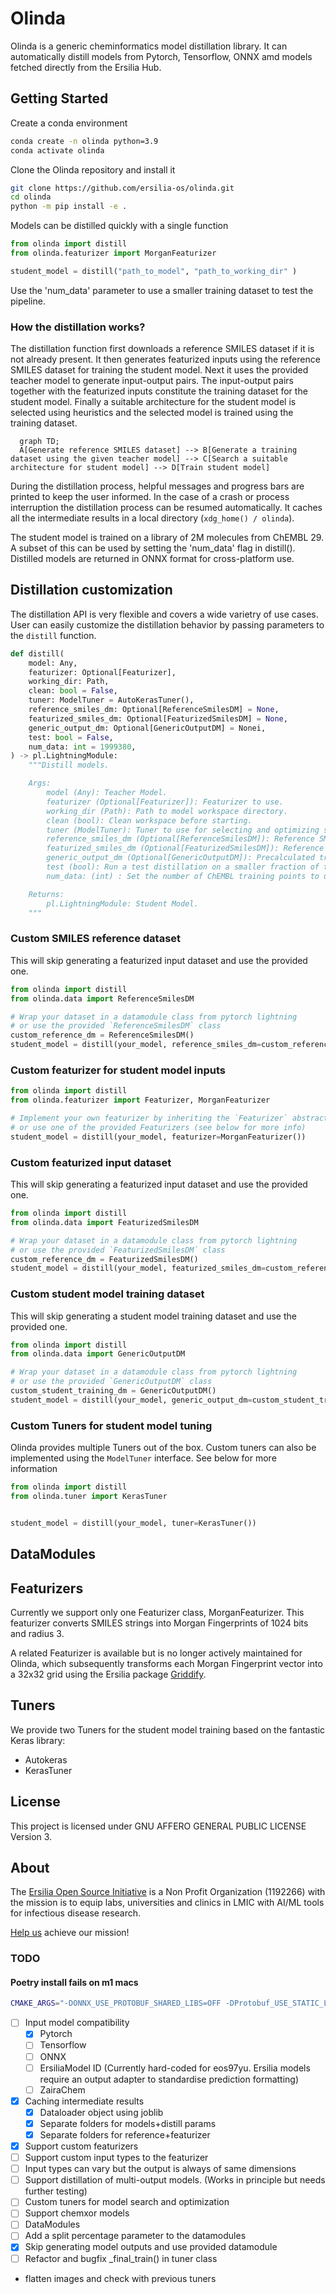 # Olinda

Olinda is a generic cheminformatics model distillation library.
It can automatically distill models from Pytorch, Tensorflow, ONNX amd models fetched directly from the Ersilia Hub.

## Getting Started

Create a conda environment

```bash
conda create -n olinda python=3.9
conda activate olinda
```

Clone the Olinda repository and install it

```bash
git clone https://github.com/ersilia-os/olinda.git
cd olinda
python -m pip install -e .
```

Models can be distilled quickly with a single function

```python
from olinda import distill
from olinda.featurizer import MorganFeaturizer

student_model = distill("path_to_model", "path_to_working_dir" )
```

Use the 'num_data' parameter to use a smaller training dataset to test the pipeline.

### How the distillation works?

The distillation function first downloads a reference SMILES dataset if it is not already present. It then generates featurized inputs using the reference SMILES dataset for training the student model. Next it uses the provided teacher model to generate input-output pairs. The input-output pairs together with the featurized inputs constitute the training dataset for the student model. Finally a suitable architecture for the student model is selected using heuristics and the selected model is trained using the training dataset.

```mermaid
  graph TD;
  A[Generate reference SMILES dataset] --> B[Generate a training dataset using the given teacher model] --> C[Search a suitable architecture for student model] --> D[Train student model]
```

During the distillation process, helpful messages and progress bars are printed to keep the user informed. In the case of a crash or process interruption the distillation process can be resumed automatically. It caches all the intermediate results in a local directory (`xdg_home() / olinda`).

The student model is trained on a library of 2M molecules from ChEMBL 29. A subset of this can be used by setting the 'num_data' flag in distill().
Distilled models are returned in ONNX format for cross-platform use.

## Distillation customization

The distillation API is very flexible and covers a wide varietry of use cases. User can easily customize the distillation behavior by passing parameters to the `distill` function.

```python
def distill(
    model: Any,
    featurizer: Optional[Featurizer],
    working_dir: Path,
    clean: bool = False,
    tuner: ModelTuner = AutoKerasTuner(),
    reference_smiles_dm: Optional[ReferenceSmilesDM] = None,
    featurized_smiles_dm: Optional[FeaturizedSmilesDM] = None,
    generic_output_dm: Optional[GenericOutputDM] = Nonei,
    test: bool = False,
    num_data: int = 1999380,
) -> pl.LightningModule:
    """Distill models.

    Args:
        model (Any): Teacher Model.
        featurizer (Optional[Featurizer]): Featurizer to use.
        working_dir (Path): Path to model workspace directory.
        clean (bool): Clean workspace before starting.
        tuner (ModelTuner): Tuner to use for selecting and optimizing student model.
        reference_smiles_dm (Optional[ReferenceSmilesDM]): Reference SMILES datamodules.
        featurized_smiles_dm (Optional[FeaturizedSmilesDM]): Reference Featurized SMILES datamodules.
        generic_output_dm (Optional[GenericOutputDM]): Precalculated training dataset for student model.
        test (bool): Run a test distillation on a smaller fraction of the dataset.
        num_data: (int) : Set the number of ChEMBL training points to use (up to 1999380)

    Returns:
        pl.LightningModule: Student Model.
    """

```

### Custom SMILES reference dataset

This will skip generating a featurized input dataset and use the provided one.

```python
from olinda import distill
from olinda.data import ReferenceSmilesDM

# Wrap your dataset in a datamodule class from pytorch lightning
# or use the provided `ReferenceSmilesDM` class
custom_reference_dm = ReferenceSmilesDM()
student_model = distill(your_model, reference_smiles_dm=custom_reference_dm)
```

### Custom featurizer for student model inputs

```python
from olinda import distill
from olinda.featurizer import Featurizer, MorganFeaturizer

# Implement your own featurizer by inheriting the `Featurizer` abstract class
# or use one of the provided Featurizers (see below for more info)
student_model = distill(your_model, featurizer=MorganFeaturizer())
```

### Custom featurized input dataset

This will skip generating a featurized input dataset and use the provided one.

```python
from olinda import distill
from olinda.data import FeaturizedSmilesDM

# Wrap your dataset in a datamodule class from pytorch lightning
# or use the provided `FeaturizedSmilesDM` class
custom_reference_dm = FeaturizedSmilesDM()
student_model = distill(your_model, featurized_smiles_dm=custom_reference_dm)
```

### Custom student model training dataset

This will skip generating a student model training dataset and use the provided one.

```python
from olinda import distill
from olinda.data import GenericOutputDM

# Wrap your dataset in a datamodule class from pytorch lightning
# or use the provided `GenericOutputDM` class
custom_student_training_dm = GenericOutputDM()
student_model = distill(your_model, generic_output_dm=custom_student_training_dm)
```

### Custom Tuners for student model tuning

Olinda provides multiple Tuners out of the box. Custom tuners can also be implemented using the `ModelTuner` interface. See below for more information

```python
from olinda import distill
from olinda.tuner import KerasTuner


student_model = distill(your_model, tuner=KerasTuner())
```

## DataModules

## Featurizers
Currently we support only one Featurizer class, MorganFeaturizer. 
This featurizer converts SMILES strings into Morgan Fingerprints of 1024 bits and radius 3.

A related Featurizer is available but is no longer actively maintained for Olinda, which subsequently transforms each Morgan Fingerprint vector into a 32x32 grid using the Ersilia package [Griddify](https://github.com/ersilia-os/griddify).

## Tuners
We provide two Tuners for the student model training based on the fantastic Keras library:
* Autokeras
* KerasTuner


## License
This project is licensed under GNU AFFERO GENERAL PUBLIC LICENSE Version 3.

## About
The [Ersilia Open Source Initiative](https://ersilia.io) is a Non Profit Organization (1192266) with the mission is to equip labs, universities and clinics in LMIC with AI/ML tools for infectious disease research.

[Help us](https://ersilia.io/model-hub) achieve our mission!




### TODO

#### Poetry install fails on m1 macs

```bash
CMAKE_ARGS="-DONNX_USE_PROTOBUF_SHARED_LIBS=OFF -DProtobuf_USE_STATIC_LIBS=ON" poetry install
```

- [ ] Input model compatibility
  - [x] Pytorch
  - [ ] Tensorflow
  - [ ] ONNX
  - [ ] ErsiliaModel ID (Currently hard-coded for eos97yu. Ersilia models require an output adapter to standardise prediction formatting)
  - [ ] ZairaChem
- [x] Caching intermediate results
  - [x]  Dataloader object using joblib
  - [x]  Separate folders for models+distill params
  - [x]  Separate folders for reference+featurizer
- [x]  Support custom featurizers
- [ ]  Support custom input types to the featurizer
  - [ ]  Input types can vary but the output is always of same dimensions
- [ ] Support distillation of multi-output models. (Works in principle but needs further testing)
- [ ]  Custom tuners for model search and optimization
  - [ ]  Support chemxor models
- [ ]  DataModules
  - [ ] Add a split percentage parameter to the datamodules
- [x] Skip generating model outputs and use provided datamodule
- [ ] Refactor and bugfix \_final_train() in tuner class

- flatten images and check with previous tuners
